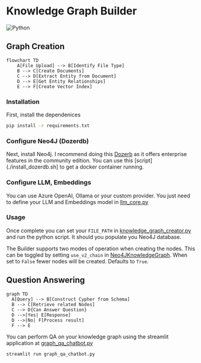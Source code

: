 # Knowledge Graph Builder

![Python](https://skillicons.dev/icons?i=python,docker)

## Graph Creation
```mermaid
flowchart TD
    A[File Upload] --> B[Identify File Type]
    B --> C[Create Documents]
    C --> D[Extract Entity from Document]
    D --> E[Get Entity Relationships]
    E --> F[Create Vector Index]
```

### Installation


First, install the dependenices
```bash
pip install -r requirements.txt
```

### Configure Neo4J (Dozerdb)

Next, install Neo4j. I recommend doing this [Dozerb](https://dozerdb.org/) as it offers enterprise features in the community edition. You can use this [script](./install_dozerdb.sh] to get a docker container running.

### Configure LLM, Embeddings

You can use Azure OpenAI, Ollama or your custom provider. You just need to define your LLM and Embeddings model in [llm_core.py](./utils/common/llm_core.py)

### Usage

Once complete you can set your `FILE_PATH` in [knowledge_graph_creator.py](./knowledge_graph_creator.py) and run the python script. It should you populate you Neo4J database.


The Builder supports two modes of operation when creating the nodes. This can be toggled by setting `use_v2_chain` in [Neo4JKnowledgeGraph](/utils/custom/knowledge_graph.py#L40). When set to `False` fewer nodes will be created. Defaults to `True`.



## Question Answering

```mermaid
graph TD
  A[Query] --> B[Construct Cypher from Schema]
  B --> C[Retrieve related Nodes]
  C --> D{Can Answer Question}
  D -->|Yes| E[Response]
  D -->|No| F[Process result]
  F --> E
```

You can perform QA on your knowledge graph using the streamlit application at [graph_qa_chatbot.py](./graph_qa_chatbot.py)

```bash
streamlit run graph_qa_chatbot.py
```